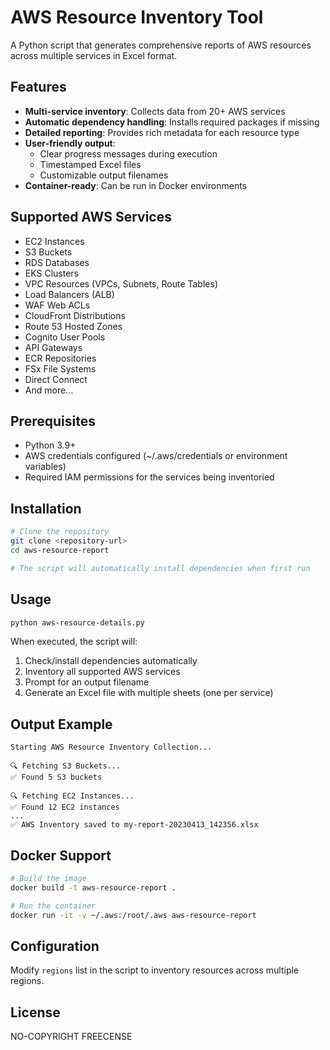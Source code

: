 # AWS Resource Inventory Tool

A Python script that generates comprehensive reports of AWS resources across multiple services in Excel format.

## Features

- **Multi-service inventory**: Collects data from 20+ AWS services
- **Automatic dependency handling**: Installs required packages if missing
- **Detailed reporting**: Provides rich metadata for each resource type
- **User-friendly output**: 
  - Clear progress messages during execution
  - Timestamped Excel files
  - Customizable output filenames
- **Container-ready**: Can be run in Docker environments

## Supported AWS Services

- EC2 Instances
- S3 Buckets
- RDS Databases
- EKS Clusters
- VPC Resources (VPCs, Subnets, Route Tables)
- Load Balancers (ALB)
- WAF Web ACLs
- CloudFront Distributions
- Route 53 Hosted Zones
- Cognito User Pools
- API Gateways
- ECR Repositories
- FSx File Systems
- Direct Connect
- And more...

## Prerequisites

- Python 3.9+
- AWS credentials configured (~/.aws/credentials or environment variables)
- Required IAM permissions for the services being inventoried

## Installation

```bash
# Clone the repository
git clone <repository-url>
cd aws-resource-report

# The script will automatically install dependencies when first run
```

## Usage

```bash
python aws-resource-details.py
```

When executed, the script will:
1. Check/install dependencies automatically
2. Inventory all supported AWS services
3. Prompt for an output filename
4. Generate an Excel file with multiple sheets (one per service)

## Output Example

```
Starting AWS Resource Inventory Collection...

🔍 Fetching S3 Buckets...
✅ Found 5 S3 buckets

🔍 Fetching EC2 Instances...
✅ Found 12 EC2 instances
...
✅ AWS Inventory saved to my-report-20230413_142356.xlsx
```

## Docker Support

```bash
# Build the image
docker build -t aws-resource-report .

# Run the container
docker run -it -v ~/.aws:/root/.aws aws-resource-report
```

## Configuration

Modify `regions` list in the script to inventory resources across multiple regions.

## License

NO-COPYRIGHT FREECENSE